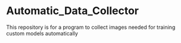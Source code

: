 # Automatic_Data_Collector
This repository is for a program to collect images needed for training custom models automatically
